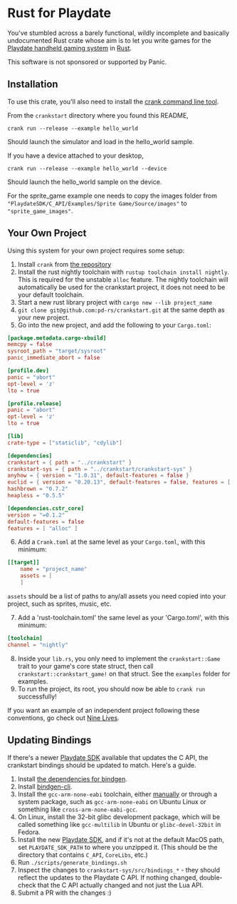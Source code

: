 # Rust for Playdate

You've stumbled across a barely functional, wildly incomplete and basically undocumented Rust crate whose aim is to let you write games for the [Playdate handheld gaming system](https://play.date) in [Rust](https://www.rust-lang.org).

This software is not sponsored or supported by Panic.

## Installation

To use this crate, you'll also need to install the [crank command line tool](https://github.com/pd-rs/crank).

From the `crankstart` directory where you found this README,

```shell
crank run --release --example hello_world
```

Should launch the simulator and load in the hello_world sample.

If you have a device attached to your desktop,

```shell
crank run --release --example hello_world --device
```

Should launch the hello_world sample on the device.

For the sprite_game example one needs to copy the images folder from `"PlaydateSDK/C_API/Examples/Sprite Game/Source/images"` to `"sprite_game_images"`.

## Your Own Project

Using this system for your own project requires some setup:

 1. Install `crank` from [the repository](https://github.com/pt-rs/crank)
 2. Install the rust nightly toolchain with `rustup toolchain install nightly`. This is required for the unstable `alloc` feature. The nightly toolchain will automatically be used for the crankstart project, it does not need to be your default toolchain.
 3. Start a new rust library project with `cargo new --lib project_name`
 4. `git clone git@github.com:pd-rs/crankstart.git` at the same depth as your new project.
 5. Go into the new project, and add the following to your `Cargo.toml`:
 
```toml
[package.metadata.cargo-xbuild]
memcpy = false
sysroot_path = "target/sysroot"
panic_immediate_abort = false

[profile.dev]
panic = "abort"
opt-level = 'z'
lto = true

[profile.release]
panic = "abort"
opt-level = 'z'
lto = true

[lib]
crate-type = ["staticlib", "cdylib"]

[dependencies]
crankstart = { path = "../crankstart" }
crankstart-sys = { path = "../crankstart/crankstart-sys" }
anyhow = { version = "1.0.31", default-features = false }
euclid = { version = "0.20.13", default-features = false, features = [ "libm" ] }
hashbrown = "0.7.2"
heapless = "0.5.5"

[dependencies.cstr_core]
version = "=0.1.2"
default-features = false
features = [ "alloc" ]
```

 6. Add a `Crank.toml` at the same level as your `Cargo.toml`, with this minimum:

```toml
[[target]]
    name = "project_name"
    assets = [
    ]
```

`assets` should be a list of paths to any/all assets you need copied into your project, such as sprites, music, etc.

7. Add a 'rust-toolchain.toml' the same level as your 'Cargo.toml', with this minimum:

```toml
[toolchain]
channel = "nightly"
```

 8. Inside your `lib.rs`, you only need to implement the `crankstart::Game` trait to your game's core state struct, then call `crankstart::crankstart_game!` on that struct. See the `examples` folder for examples.
 9. To run the project, its root, you should now be able to `crank run` successfully!

If you want an example of an independent project following these conventions, go check out [Nine Lives](https://github.com/bravely/nine_lives).

## Updating Bindings

If there's a newer [Playdate SDK](https://play.date/dev/) available that updates the C API, the crankstart bindings should be updated to match.
Here's a guide.

1. Install [the dependencies for bindgen](https://rust-lang.github.io/rust-bindgen/requirements.html).
2. Install [bindgen-cli](https://rust-lang.github.io/rust-bindgen/command-line-usage.html).
3. Install the `gcc-arm-none-eabi` toolchain, either [manually](https://developer.arm.com/Tools%20and%20Software/GNU%20Toolchain) or through a system package, such as `gcc-arm-none-eabi` on Ubuntu Linux or something like `cross-arm-none-eabi-gcc`.
4. On Linux, install the 32-bit glibc development package, which will be called something like `gcc-multilib` in Ubuntu or `glibc-devel-32bit` in Fedora.
5. Install the new [Playdate SDK](https://play.date/dev/), and if it's not at the default MacOS path, set `PLAYDATE_SDK_PATH` to where you unzipped it.  (This should be the directory that contains `C_API`, `CoreLibs`, etc.)
6. Run `./scripts/generate_bindings.sh`
7. Inspect the changes to `crankstart-sys/src/bindings_*` - they should reflect the updates to the Playdate C API.  If nothing changed, double-check that the C API actually changed and not just the Lua API.
8. Submit a PR with the changes :)
